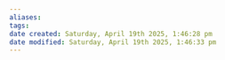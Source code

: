 ```yaml
---
aliases: 
tags: 
date created: Saturday, April 19th 2025, 1:46:28 pm
date modified: Saturday, April 19th 2025, 1:46:33 pm
---
```

